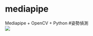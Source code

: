 # mediapipe
Mediapipe + OpenCV + Python
#姿勢偵測  
![](https://drive.google.com/file/d/1PdAmgKSASEcrZZ2rITVlaJoFtXxywHDb/view?usp=sharing)
